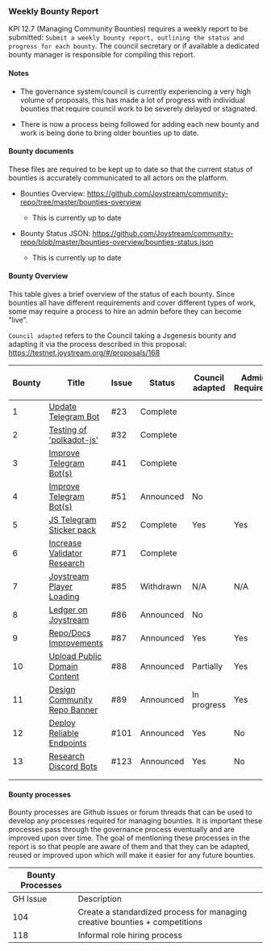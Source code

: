 ### Weekly Bounty Report

KPI 12.7 (Managing Community Bounties) requires a weekly report to be submitted: `Submit a weekly bounty report, outlining the status and progress for each bounty`. The council secretary or if available a dedicated bounty manager is responsible for compiling this report.

#### Notes

- The governance system/council is currently experiencing a very high volume of proposals, this has made a lot of progress with individual bounties that require council work to be severely delayed or stagnated.

- There is now a process being followed for adding each new bounty and work is being done to bring older bounties up to date.

#### Bounty documents

These files are required to be kept up to date so that the current status of bounties is accurately communicated to all actors on the platform.

- Bounties Overview: https://github.com/Joystream/community-repo/tree/master/bounties-overview

  - This is currently up to date

- Bounty Status JSON: https://github.com/Joystream/community-repo/blob/master/bounties-overview/bounties-status.json

  - This is currently up to date

#### Bounty Overview

This table gives a brief overview of the status of each bounty. Since bounties all have different requirements and cover different types of work, some may require a process to hire an admin before they can become "live".

`Council adapted` refers to the Council taking a Jsgenesis bounty and adapting it via the process described in this proposal: https://testnet.joystream.org/#/proposals/168

| Bounty | Title                                                                             | Issue | Status    | Council adapted | Admin Required? | Admin Hiring Status | Any applicants? | Any submissions? | % Complete |
| ------ | --------------------------------------------------------------------------------- | ----- | --------- | --------------- | --------------- | ------------------- | --------------- | ---------------- | ---------- |
| 1      | [Update Telegram Bot](https://testnet.joystream.org/#/forum/threads/118)          | #23   | Complete  |                 |                 |                     |                 |                  |            |
| 2      | [Testing of 'polkadot-js'](https://testnet.joystream.org/#/forum/threads/129)     | #32   | Complete  |                 |                 |                     |                 |                  |            |
| 3      | [Improve Telegram Bot(s)](https://testnet.joystream.org/#/forum/threads/130)      | #41   | Complete  |                 |                 |                     |                 |                  |            |
| 4      | [Improve Telegram Bot(s)](https://testnet.joystream.org/#/forum/threads/158)      | #51   | Announced | No              |                 |                     |                 |                  |            |
| 5      | [JS Telegram Sticker pack](https://testnet.joystream.org/#/forum/threads/157)     | #52   | Complete  | Yes             | Yes             | Hired (@tomato)     |                 | Yes              | Complete   |
| 6      | [Increase Validator Research](https://testnet.joystream.org/#/forum/threads/186)  | #71   | Complete  |                 |                 |                     |                 |                  |            |
| 7      | [Joystream Player Loading](https://testnet.joystream.org/#/forum/threads/214)     | #85   | Withdrawn | N/A             | N/A             | N/A                 |                 | N/A              | N/A        |
| 8      | [Ledger on Joystream](https://testnet.joystream.org/#/forum/threads/215)          | #86   | Announced | No              |                 |                     |                 |                  |            |
| 9      | [Repo/Docs Improvements](https://testnet.joystream.org/#/forum/threads/216)       | #87   | Announced | Yes             | Yes             | Council Sec.        |                 |                  | Continuous |
| 10     | [Upload Public Domain Content](https://testnet.joystream.org/#/forum/threads/217) | #88   | Announced | Partially       | Yes             | In progress         |                 | yes              | Continuous |
| 11     | [Design Community Repo Banner](https://testnet.joystream.org/#/forum/threads/218) | #89   | Announced | In progress     | Yes             | In progress         |                 |                  | N/A        |
| 12     | [Deploy Reliable Endpoints](https://testnet.joystream.org/#/forum/threads/324)    | #101  | Announced | Yes             | No              | N/A                 | l1dev, oiclid   | Yes (not voted)  |            |
| 13     | [Research Discord Bots](https://testnet.joystream.org/#/forum/threads/326)        | #123  | Announced | Yes             | No              | N/A                 | lopegor         |                  |            |
|        |                                                                                   |       |           |                 |                 |                     |                 |                  |
|        |                                                                                   |       |           |                 |                 |                     |                 |                  |

#### Bounty processes

Bounty processes are Github issues or forum threads that can be used to develop any processes required for managing bounties. It is important these processes pass through the governance process eventually and are improved upon over time. The goal of mentioning these processes in the report is so that people are aware of them and that they can be adapted, reused or improved upon which will make it easier for any future bounties.

| Bounty Processes |                                                                             |
| ---------------- | --------------------------------------------------------------------------- |
| GH Issue         | Description                                                                 |
| 104              | Create a standardized process for managing creative bounties + competitions |
| 118              | Informal role hiring process                                                |
